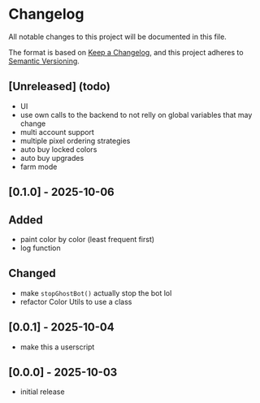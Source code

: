 # Changelog

All notable changes to this project will be documented in this file.

The format is based on [Keep a Changelog](https://keepachangelog.com/en/1.0.0/),
and this project adheres to [Semantic Versioning](https://semver.org/spec/v2.0.0.html).

## [Unreleased] (todo)
- UI
- use own calls to the backend to not relly on global variables that may change
- multi account support
- multiple pixel ordering strategies
- auto buy locked colors
- auto buy upgrades
- farm mode

## [0.1.0] - 2025-10-06
## Added
- paint color by color (least frequent first)
- log function

## Changed
- make `stopGhostBot()` actually stop the bot lol
- refactor Color Utils to use a class

## [0.0.1] - 2025-10-04
- make this a userscript

## [0.0.0] - 2025-10-03
- initial release
